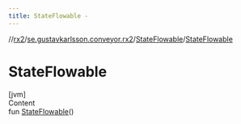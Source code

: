```yaml
---
title: StateFlowable -
---
```

//[rx2](../../index.md)/[se.gustavkarlsson.conveyor.rx2](../index.md)/[StateFlowable](index.md)/[StateFlowable](-state-flowable.md)



# StateFlowable  
[jvm]  
Content  
fun [StateFlowable](-state-flowable.md)()  



